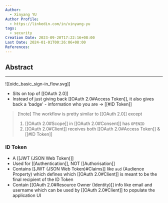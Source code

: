 ```yaml
---
Author:
  - Xinyang YU
Author Profile:
  - https://linkedin.com/in/xinyang-yu
tags:
  - security
Creation Date: 2023-09-20T17:22:16+08:00
Last Date: 2024-01-01T00:26:06+08:00
References: 
---
```

## Abstract
---
![[oidc_basic_sign-in_flow.svg]]
- Sits on top of [[OAuth 2.0]]
- Instead of just giving back [[OAuth 2.0#Access Token]], it also gives back a 'badge' - information who you are -> [[#ID Token]]

>[!note] The workflow is pretty similar to [[OAuth 2.0]] except
>1. [[OAuth 2.0#Scope]] in [[OAuth 2.0#Consent]] has ``OPENID``
>2. [[OAuth 2.0#Client]] receives both [[OAuth 2.0#Access Token]] & [[#ID Token]]

### ID Token
- A [[JWT (JSON Web Token)]]
- Used for [[Authentication]], NOT [[Authorisation]]
- Contains [[JWT (JSON Web Token)#Claims]] like ``aud`` (Audience Property) which defines which [[OAuth 2.0#Client]] is meant to be the final recipient of the ID Token
- Contain [[OAuth 2.0#Resource Owner (Identity)]] info like email and username which can be used by [[OAuth 2.0#Client]] to populate the application UI

